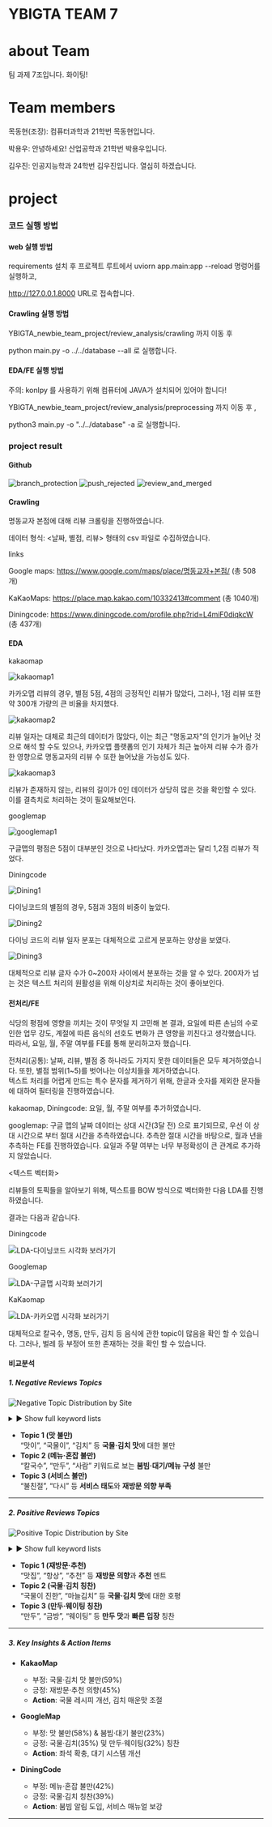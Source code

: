 YBIGTA TEAM 7
=============

# about Team

팀 과제 7조입니다. 화이팅!

# Team members


목동현(조장): 컴퓨터과학과 21학번 목동현입니다.

박용우: 안녕하세요! 산업공학과 21학번 박용우입니다.

김우진: 인공지능학과 24학번 김우진입니다. 열심히 하겠습니다.


# project



###  코드 실행 방법



#### web 실행 방법

requirements 설치 후 프로젝트 루트에서 uviorn app.main:app --reload 명렁어를 실행하고,

http://127.0.0.1.8000 URL로 접속합니다.



#### Crawling 실행 방법

YBIGTA_newbie_team_project/review_analysis/crawling 까지 이동 후

python main.py -o ../../database --all 로 실행합니다.




#### EDA/FE 실행 방법

주의: konlpy 를 사용하기 위해 컴퓨터에 JAVA가 설치되어 있어야 합니다!

YBIGTA_newbie_team_project/review_analysis/preprocessing 까지 이동 후 ,

python3 main.py -o "../../database" -a 로 실행합니다. 

### project result

#### Github 

![branch_protection](github/branch_protection.png)
![push_rejected](github/push_rejected.png)
![review_and_merged](github/review_and_merged.png)

#### Crawling

명동교자 본점에 대해 리뷰 크롤링을 진행하였습니다.

데이터 형식: <날짜, 별점, 리뷰> 형태의 csv 파일로 수집하였습니다.

links

Google maps:  https://www.google.com/maps/place/명동교자+본점/                     (총 508개)                          

KaKaoMaps: https://place.map.kakao.com/10332413#comment                          (총 1040개)

Diningcode:  https://www.diningcode.com/profile.php?rid=L4miF0diqkcW               (총 437개)




#### EDA 

kakaomap

![kakaomap1](review_analysis/plots/starkakao.png)

카카오맵 리뷰의 경우, 별점 5점, 4점의 긍정적인 리뷰가 많았다, 그러나, 1점 리뷰 또한 약 300개 가량의 큰 비율을 차지했다.

![kakaomap2](review_analysis/plots/datekakao.png)

리뷰 일자는 대체로 최근의 데이터가 많았다, 이는 최근 "명동교자"의 인기가 늘어난 것으로 해석 할 수도 있으나, 카카오맵 플랫폼의 인기 자체가 최근 높아져 리뷰 수가 증가한 영향으로 명동교자의 리뷰 수 또한 늘어났을 가능성도 있다.


![kakaomap3](review_analysis/plots/reviewkakao.png)

리뷰가 존재하지 않는, 리뷰의 길이가 0인 데이터가 상당히 많은 것을 확인할 수 있다. 이를 결측치로 처리하는 것이 필요해보인다.

googlemap

![googlemap1](review_analysis/plots/googlestar.png)

구글맵의 평점은 5점이 대부분인 것으로 나타났다. 카카오맵과는 달리 1,2점 리뷰가 적었다.

Diningcode

![Dining1](review_analysis/plots/diningstar.png)

다이닝코드의 별점의 경우, 5점과 3점의 비중이 높았다.

![Dining2](review_analysis/plots/diningdate.png)

다이닝 코드의 리뷰 일자 분포는 대체적으로 고르게 분포하는 양상을 보였다. 

![Dining3](review_analysis/plots/diningreview.png)

대체적으로 리뷰 글자 수가 0~200자 사이에서 분포하는 것을 알 수 있다. 200자가 넘는 것은 텍스트 처리의 원활성을 위해 이상치로 처리하는 것이 좋아보인다.








#### 전처리/FE

식당의 평점에 영향을 끼치는 것이 무엇일 지 고민해 본 결과, 요일에 따른 손님의 수로 인한 업무 강도, 계절에 따른 음식의 선호도 변화가 큰 영향을 끼친다고 생각했습니다.
따라서, 요일, 월, 주말 여부를 FE를 통해 분리하고자 했습니다.


전처리(공통): 날짜, 리뷰, 별점  중 하나라도 가지지 못한 데이터들은 모두 제거하였습니다. 또한, 별점 범위(1~5)를 벗어나는 이상치들을 제거하였습니다.  
텍스트 처리를 어렵게 만드는 특수 문자를 제거하기 위해, 한글과 숫자를 제외한 문자들에 대하여 필터링을 진행하였습니다.

kakaomap, Diningcode: 요일, 월, 주말 여부를 추가하였습니다.

googlemap: 구글 맵의 날짜 데이터는 상대 시간(3달 전) 으로 표기되므로, 우선 이 상대 시간으로 부터 절대 시간을 추측하였습니다.
추측한 절대 시간을 바탕으로, 월과 년을 추측하는 FE를 진행하였습니다. 요일과 주말 여부는 너무 부정확성이 큰 관계로 추가하지 않았습니다.


<텍스트 벡터화>

리뷰들의 토픽들을 알아보기 위해, 텍스트를 BOW 방식으로 벡터화한 다음 LDA를 진행하였습니다.

결과는 다음과 같습니다.

Diningcode

![LDA-다이닝코드 시각화 보러가기](review_analysis/plots/diningcodelda.png)  

Googlemap


![LDA-구글맵 시각화 보러가기](review_analysis/plots/googlelda.png)  

KaKaomap


![LDA-카카오맵 시각화 보러가기](review_analysis/plots/kakaolda.png)

대체적으로 칼국수, 명동, 만두, 김치 등 음식에 관한 topic이 많음을 확인 할 수 있습니다. 그러나, 벌레 등 부정어 또한 존재하는 것을 확인 할 수 있습니다.




#### 비교분석

##### 1. Negative Reviews Topics  
![Negative Topic Distribution by Site](<review_analysis/plots/Negative Topic Distribution by Site.png>)

<details>
<summary>▶ Show full keyword lists</summary>

**Topic 1:** 맛이, 많이, 맛도, 김치, 먹고, 외국인, 국물이, 김치는, 않고, 없고  
**Topic 2:** 칼국수, 만두는, 만두, 음식, 사람이, 없음, 없고, 엄청, 김치는, 김치  
**Topic 3:** 맛은, 다른, 칼국수는, 다시, 불친절, 사람, 먹는, 김치는, 엄청, 없고  

</details>

- **Topic 1 (맛 불만)**  
  “맛이”, “국물이”, “김치” 등 **국물·김치 맛**에 대한 불만
- **Topic 2 (메뉴·혼잡 불만)**  
  “칼국수”, “만두”, “사람” 키워드로 보는 **붐빔·대기/메뉴 구성** 불만
- **Topic 3 (서비스 불만)**  
  “불친절”, “다시” 등 **서비스 태도**와 **재방문 의향 부족**

---

##### 2. Positive Reviews Topics 
![Positive Topic Distribution by Site](<review_analysis/plots/Positive Topic Distribution by Site.png>)

<details>
<summary>▶ Show full keyword lists</summary>

**Topic 1:** 맛은, 사람이, 칼국수와, 항상, 그래도, 조금, 유명한, 맛있어요, 맛집, 엄청  
**Topic 2:** 칼국수, 만두, 김치가, 맛있어요, 진한, 맛이, 마늘, 김치, 칼국수는, 생각나는  
**Topic 3:** 만두는, 칼국수, 국물이, 맛있음, 금방, 칼국수는, 칼국수가, 웨이팅, 맛있습니다, 많이  

</details>

- **Topic 1 (재방문·추천)**  
  “맛집”, “항상”, “추천” 등 **재방문 의향**과 **추천** 멘트
- **Topic 2 (국물·김치 칭찬)**  
  “국물이 진한”, “마늘김치” 등 **국물·김치 맛**에 대한 호평
- **Topic 3 (만두·웨이팅 칭찬)**  
  “만두”, “금방”, “웨이팅” 등 **만두 맛**과 **빠른 입장** 칭찬

---

##### 3. Key Insights & Action Items

- **KakaoMap**  
  - 부정: 국물·김치 맛 불만(59%)  
  - 긍정: 재방문·추천 의향(45%)  
  - **Action**: 국물 레시피 개선, 김치 매운맛 조절

- **GoogleMap**  
  - 부정: 맛 불만(58%) & 붐빔·대기 불만(23%)  
  - 긍정: 국물·김치(35%) 및 만두·웨이팅(32%) 칭찬  
  - **Action**: 좌석 확충, 대기 시스템 개선

- **DiningCode**  
  - 부정: 메뉴·혼잡 불만(42%)  
  - 긍정: 국물·김치 칭찬(39%)  
  - **Action**: 붐빔 알림 도입, 서비스 매뉴얼 보강

---









